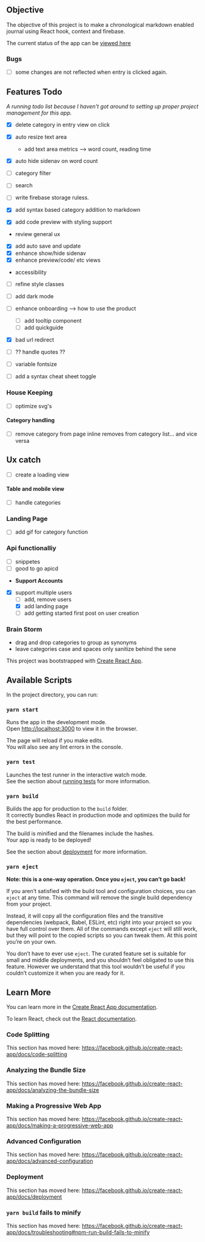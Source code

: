## Objective

The objective of this project is to make a chronological markdown enabled journal using React hook, context and firebase.

The current status of the app can be [viewed here](https://journal-app-2020.web.app/landing)

### Bugs

- [ ] some changes are not reflected when entry is clicked again.

## Features Todo

_A running todo list because I haven't got around to setting up proper project management for this app._

- [x] delete category in entry view on click
- [x] auto resize text area
  - add text area metrics --> word count, reading time
- [x] auto hide sidenav on word count

- [ ] category filter
- [ ] search
- [ ] write firebase storage ruless.
- [x] add syntax based category addition to markdown
- [x] add code preview with styling support
- review general ux
- [x] add auto save and update
- [x] enhance show/hide sidenav
- [x] enhance preview/code/ etc views
- accessibility
- [ ] refine style classes
- [ ] add dark mode
- [ ] enhance onboarding --> how to use the product
  - [ ] add tooltip component
  - [ ] add quickguide
- [x] bad url redirect
- [ ] ?? handle quotes ??

- [ ] variable fontsize
- [ ] add a syntax cheat sheet toggle

### House Keeping

- [ ] optimize svg's

#### Category handling

- [ ] remove category from page inline removes from category list... and vice versa

## Ux catch

- [ ] create a loading view

#### Table and mobile view

- [ ] handle categories

### Landing Page

- [ ] add gif for category function

### Api functionalliy

- [ ] snippetes
- [ ] good to go apicd

* **Support Accounts**

- [x] support multiple users
  - [ ] add, remove users
  - [x] add landing page
  - [ ] add getting started first post on user creation

### Brain Storm

- drag and drop categories to group as synonyms
- leave categories case and spaces only sanitize behind the sene

This project was bootstrapped with [Create React App](https://github.com/facebook/create-react-app).

## Available Scripts

In the project directory, you can run:

### `yarn start`

Runs the app in the development mode.<br />
Open [http://localhost:3000](http://localhost:3000) to view it in the browser.

The page will reload if you make edits.<br />
You will also see any lint errors in the console.

### `yarn test`

Launches the test runner in the interactive watch mode.<br />
See the section about [running tests](https://facebook.github.io/create-react-app/docs/running-tests) for more information.

### `yarn build`

Builds the app for production to the `build` folder.<br />
It correctly bundles React in production mode and optimizes the build for the best performance.

The build is minified and the filenames include the hashes.<br />
Your app is ready to be deployed!

See the section about [deployment](https://facebook.github.io/create-react-app/docs/deployment) for more information.

### `yarn eject`

**Note: this is a one-way operation. Once you `eject`, you can’t go back!**

If you aren’t satisfied with the build tool and configuration choices, you can `eject` at any time. This command will remove the single build dependency from your project.

Instead, it will copy all the configuration files and the transitive dependencies (webpack, Babel, ESLint, etc) right into your project so you have full control over them. All of the commands except `eject` will still work, but they will point to the copied scripts so you can tweak them. At this point you’re on your own.

You don’t have to ever use `eject`. The curated feature set is suitable for small and middle deployments, and you shouldn’t feel obligated to use this feature. However we understand that this tool wouldn’t be useful if you couldn’t customize it when you are ready for it.

## Learn More

You can learn more in the [Create React App documentation](https://facebook.github.io/create-react-app/docs/getting-started).

To learn React, check out the [React documentation](https://reactjs.org/).

### Code Splitting

This section has moved here: https://facebook.github.io/create-react-app/docs/code-splitting

### Analyzing the Bundle Size

This section has moved here: https://facebook.github.io/create-react-app/docs/analyzing-the-bundle-size

### Making a Progressive Web App

This section has moved here: https://facebook.github.io/create-react-app/docs/making-a-progressive-web-app

### Advanced Configuration

This section has moved here: https://facebook.github.io/create-react-app/docs/advanced-configuration

### Deployment

This section has moved here: https://facebook.github.io/create-react-app/docs/deployment

### `yarn build` fails to minify

This section has moved here: https://facebook.github.io/create-react-app/docs/troubleshooting#npm-run-build-fails-to-minify
